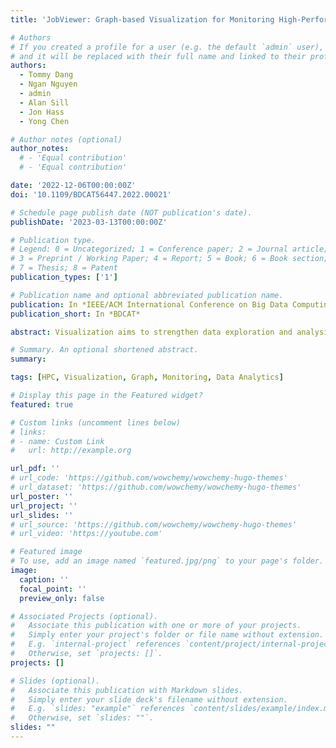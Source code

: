```yaml
---
title: 'JobViewer: Graph-based Visualization for Monitoring High-Performance Computing System'

# Authors
# If you created a profile for a user (e.g. the default `admin` user), write the username (folder name) here
# and it will be replaced with their full name and linked to their profile.
authors:
  - Tommy Dang
  - Ngan Nguyen
  - admin
  - Alan Sill
  - Jon Hass
  - Yong Chen

# Author notes (optional)
author_notes:
  # - 'Equal contribution'
  # - 'Equal contribution'

date: '2022-12-06T00:00:00Z'
doi: '10.1109/BDCAT56447.2022.00021'

# Schedule page publish date (NOT publication's date).
publishDate: '2023-03-13T00:00:00Z'

# Publication type.
# Legend: 0 = Uncategorized; 1 = Conference paper; 2 = Journal article;
# 3 = Preprint / Working Paper; 4 = Report; 5 = Book; 6 = Book section;
# 7 = Thesis; 8 = Patent
publication_types: ['1']

# Publication name and optional abbreviated publication name.
publication: In *IEEE/ACM International Conference on Big Data Computing, Applications and Technologies*
publication_short: In *BDCAT*

abstract: Visualization aims to strengthen data exploration and analysis, especially for complex and high-dimensional data. High-performance computing (HPC) systems are typically large and complicated instruments that generate massive performance and operation time series. Monitoring HPC systems’ performance is a daunting task for HPC admins and researchers due to their dynamic natures. This work proposes a visual design using the bipartite graph’s idea to visualize HPC clusters’ structure, metrics, and job scheduling data. We built a web-based prototype, called JobViewer, that integrates advanced methods in visualization and human-computer interaction (HCI) to demonstrate the benefits of visualization in real-time monitoring HPC centers. We also showed real use cases and a user study to validate the efficiency and highlight the current approach’s drawbacks.

# Summary. An optional shortened abstract.
summary: 

tags: [HPC, Visualization, Graph, Monitoring, Data Analytics]

# Display this page in the Featured widget?
featured: true

# Custom links (uncomment lines below)
# links:
# - name: Custom Link
#   url: http://example.org

url_pdf: ''
# url_code: 'https://github.com/wowchemy/wowchemy-hugo-themes'
# url_dataset: 'https://github.com/wowchemy/wowchemy-hugo-themes'
url_poster: ''
url_project: ''
url_slides: ''
# url_source: 'https://github.com/wowchemy/wowchemy-hugo-themes'
# url_video: 'https://youtube.com'

# Featured image
# To use, add an image named `featured.jpg/png` to your page's folder.
image:
  caption: ''
  focal_point: ''
  preview_only: false

# Associated Projects (optional).
#   Associate this publication with one or more of your projects.
#   Simply enter your project's folder or file name without extension.
#   E.g. `internal-project` references `content/project/internal-project/index.md`.
#   Otherwise, set `projects: []`.
projects: []

# Slides (optional).
#   Associate this publication with Markdown slides.
#   Simply enter your slide deck's filename without extension.
#   E.g. `slides: "example"` references `content/slides/example/index.md`.
#   Otherwise, set `slides: ""`.
slides: ""
---
```


<!-- {{% callout note %}}
Click the _Cite_ button above to demo the feature to enable visitors to import publication metadata into their reference management software.
{{% /callout %}}

{{% callout note %}}
Create your slides in Markdown - click the _Slides_ button to check out the example.
{{% /callout %}}

Supplementary notes can be added here, including [code, math, and images](https://wowchemy.com/docs/writing-markdown-latex/). -->
